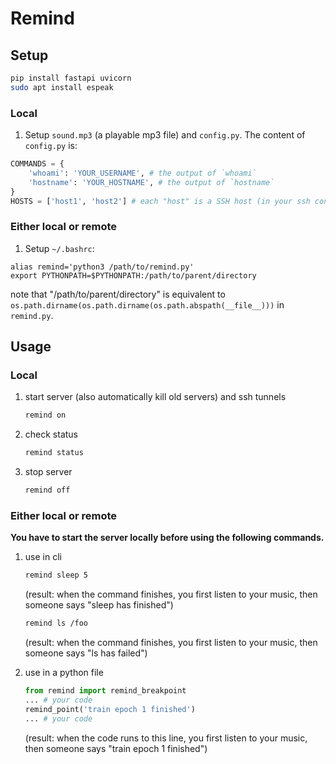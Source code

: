 # Remind

## Setup

```bash
pip install fastapi uvicorn
sudo apt install espeak
```

### Local

1. Setup `sound.mp3` (a playable mp3 file) and `config.py`. The content of `config.py` is:

```python
COMMANDS = {
    'whoami': 'YOUR_USERNAME', # the output of `whoami`
    'hostname': 'YOUR_HOSTNAME', # the output of `hostname`
}
HOSTS = ['host1', 'host2'] # each "host" is a SSH host (in your ssh config)
```

### Either local or remote

1. Setup `~/.bashrc`:

```shell
alias remind='python3 /path/to/remind.py'
export PYTHONPATH=$PYTHONPATH:/path/to/parent/directory
```

note that "/path/to/parent/directory" is equivalent to `os.path.dirname(os.path.dirname(os.path.abspath(__file__)))` in `remind.py`.

## Usage

### Local

1. start server (also automatically kill old servers) and ssh tunnels

    ```bash
    remind on
    ```

2. check status
    
    ```bash
    remind status
    ``` 

3. stop server

    ```bash
    remind off
    ```

### Either local or remote

**You have to start the server locally before using the following commands.**

1. use in cli

    ```bash
    remind sleep 5
    ```

    (result: when the command finishes, you first listen to your music, then someone says "sleep has finished")

    ```bash
    remind ls /foo
    ```

    (result: when the command finishes, you first listen to your music, then someone says "ls has failed")

2. use in a python file

    ```python
    from remind import remind_breakpoint
    ... # your code
    remind_point('train epoch 1 finished')
    ... # your code
    ```

    (result: when the code runs to this line, you first listen to your music, then someone says "train epoch 1 finished")